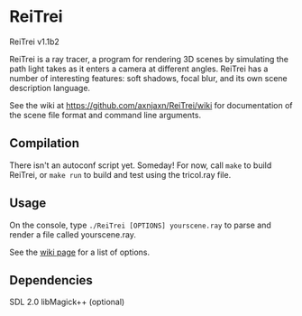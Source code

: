 ReiTrei
=======

ReiTrei v1.1b2

ReiTrei is a ray tracer, a program for rendering 3D scenes by simulating the path light takes as it enters a camera at different angles. ReiTrei has a number of interesting features: soft shadows, focal blur, and its own scene description language.

See the wiki at https://github.com/axnjaxn/ReiTrei/wiki for documentation of the scene file format and command line arguments.

Compilation
-----------

There isn't an autoconf script yet. Someday! For now, call `make` to build ReiTrei, or `make run` to build and test using the tricol.ray file.

Usage
-----

On the console, type `./ReiTrei [OPTIONS] yourscene.ray` to parse and render a file called yourscene.ray.

See the [wiki page](https://github.com/axnjaxn/ReiTrei/wiki/Command-Line-Arguments) for a list of options.

Dependencies
------------

SDL 2.0
libMagick++ (optional)